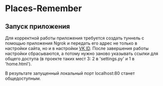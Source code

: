 # Places-Remember

## Запуск приложения

Для корректной работы приложения требуется создать туннель с помощью приложения Ngrok и передать его адрес не только
в настройки сайта, но и в настройки [VK ID](https://id.vk.com/about/business/go). После завершения работы настройки
сбрасываются, а потому нужно заново указывать ссылки для общего доступа (в проекте таких мест 3: 2 в 'settings.py' и 1 
в 'home.html').

В результате запущенный локальный порт localhost:80 станет общедоступным. 


